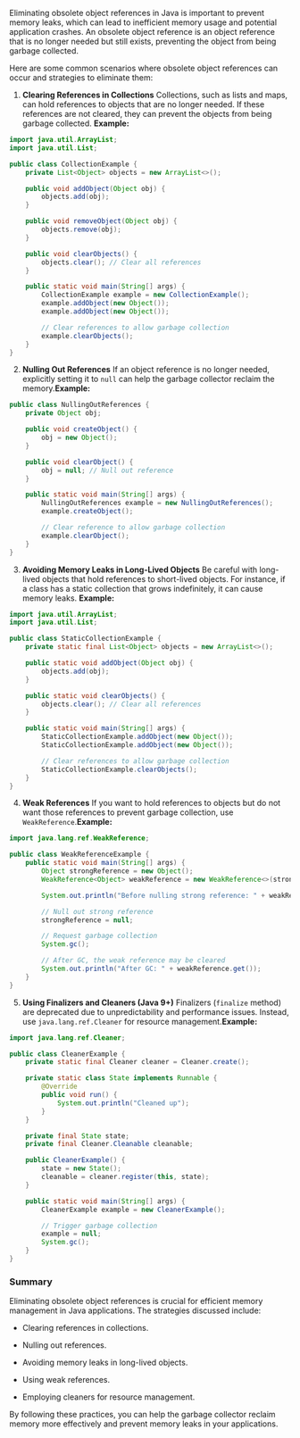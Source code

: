 Eliminating obsolete object references in Java is important to prevent memory leaks, which can lead to inefficient memory usage and potential application crashes. An obsolete object reference is an object reference that is no longer needed but still exists, preventing the object from being garbage collected.

Here are some common scenarios where obsolete object references can occur and strategies to eliminate them:

1. **Clearing References in Collections**
   Collections, such as lists and maps, can hold references to objects that are no longer needed. If these references are not cleared, they can prevent the objects from being garbage collected.
   **Example:**

```java
import java.util.ArrayList;
import java.util.List;

public class CollectionExample {
    private List<Object> objects = new ArrayList<>();

    public void addObject(Object obj) {
        objects.add(obj);
    }

    public void removeObject(Object obj) {
        objects.remove(obj);
    }

    public void clearObjects() {
        objects.clear(); // Clear all references
    }

    public static void main(String[] args) {
        CollectionExample example = new CollectionExample();
        example.addObject(new Object());
        example.addObject(new Object());

        // Clear references to allow garbage collection
        example.clearObjects();
    }
}
```

2. **Nulling Out References** If an object reference is no longer needed, explicitly setting it to `null` can help the garbage collector reclaim the memory.**Example:**

```java
public class NullingOutReferences {
    private Object obj;

    public void createObject() {
        obj = new Object();
    }

    public void clearObject() {
        obj = null; // Null out reference
    }

    public static void main(String[] args) {
        NullingOutReferences example = new NullingOutReferences();
        example.createObject();

        // Clear reference to allow garbage collection
        example.clearObject();
    }
}
```

3. **Avoiding Memory Leaks in Long-Lived Objects**
   Be careful with long-lived objects that hold references to short-lived objects. For instance, if a class has a static collection that grows indefinitely, it can cause memory leaks.
   **Example:**

```java
import java.util.ArrayList;
import java.util.List;

public class StaticCollectionExample {
    private static final List<Object> objects = new ArrayList<>();

    public static void addObject(Object obj) {
        objects.add(obj);
    }

    public static void clearObjects() {
        objects.clear(); // Clear all references
    }

    public static void main(String[] args) {
        StaticCollectionExample.addObject(new Object());
        StaticCollectionExample.addObject(new Object());

        // Clear references to allow garbage collection
        StaticCollectionExample.clearObjects();
    }
}
```

4. **Weak References** If you want to hold references to objects but do not want those references to prevent garbage collection, use `WeakReference`.**Example:**

```java
import java.lang.ref.WeakReference;

public class WeakReferenceExample {
    public static void main(String[] args) {
        Object strongReference = new Object();
        WeakReference<Object> weakReference = new WeakReference<>(strongReference);

        System.out.println("Before nulling strong reference: " + weakReference.get());

        // Null out strong reference
        strongReference = null;

        // Request garbage collection
        System.gc();

        // After GC, the weak reference may be cleared
        System.out.println("After GC: " + weakReference.get());
    }
}
```

5. **Using Finalizers and Cleaners (Java 9+)** Finalizers (`finalize` method) are deprecated due to unpredictability and performance issues. Instead, use `java.lang.ref.Cleaner` for resource management.**Example:**

```java
import java.lang.ref.Cleaner;

public class CleanerExample {
    private static final Cleaner cleaner = Cleaner.create();

    private static class State implements Runnable {
        @Override
        public void run() {
            System.out.println("Cleaned up");
        }
    }

    private final State state;
    private final Cleaner.Cleanable cleanable;

    public CleanerExample() {
        state = new State();
        cleanable = cleaner.register(this, state);
    }

    public static void main(String[] args) {
        CleanerExample example = new CleanerExample();

        // Trigger garbage collection
        example = null;
        System.gc();
    }
}
```

### Summary

Eliminating obsolete object references is crucial for efficient memory management in Java applications. The strategies discussed include:

- Clearing references in collections.

- Nulling out references.

- Avoiding memory leaks in long-lived objects.

- Using weak references.

- Employing cleaners for resource management.

By following these practices, you can help the garbage collector reclaim memory more effectively and prevent memory leaks in your applications.
